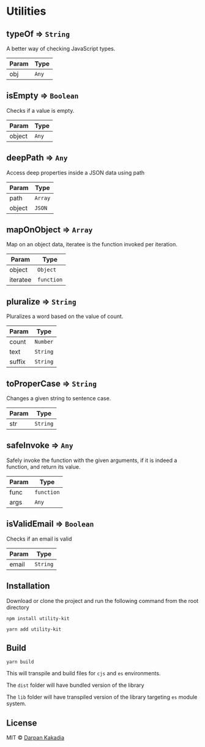 # Utilities

<a name="typeOf"></a>

## typeOf ⇒ <code>String</code>
A better way of checking JavaScript types.

| Param | Type |
| --- | --- |
| obj | <code>Any</code> |

<a name="isEmpty"></a>

## isEmpty ⇒ <code>Boolean</code>
Checks if a value is empty.

| Param | Type |
| --- | --- |
| object | <code>Any</code> |

<a name="deepPath"></a>

## deepPath ⇒ <code>Any</code>
Access deep properties inside a JSON data using path

| Param | Type |
| --- | --- |
| path | <code>Array</code> |
| object | <code>JSON</code> |

<a name="mapOnObject"></a>

## mapOnObject ⇒ <code>Array</code>
Map on an object data, iteratee is the function invoked per iteration.

| Param | Type |
| --- | --- |
| object | <code>Object</code> |
| iteratee | <code>function</code> |

<a name="pluralize"></a>

## pluralize ⇒ <code>String</code>
Pluralizes a word based on the value of count.

| Param | Type |
| --- | --- |
| count | <code>Number</code> |
| text | <code>String</code> |
| suffix | <code>String</code> |

<a name="toProperCase"></a>

## toProperCase ⇒ <code>String</code>
Changes a given string to sentence case.

| Param | Type |
| --- | --- |
| str | <code>String</code> |

<a name="safeInvoke"></a>

## safeInvoke ⇒ <code>Any</code>
Safely invoke the function with the given arguments,
if it is indeed a function, and return its value.

| Param | Type |
| --- | --- |
| func | <code>function</code> |
| args | <code>Any</code> |

<a name="isValidEmail"></a>

## isValidEmail ⇒ <code>Boolean</code>
Checks if an email is valid

| Param | Type |
| --- | --- |
| email | <code>String</code> |

## Installation

Download or clone the project and run the following command from the root directory

```
npm install utility-kit

yarn add utility-kit
```

## Build

```
yarn build
```

This will transpile and build files for `cjs` and `es` environments.

The `dist` folder will have bundled version of the library

The `lib` folder will have transpiled version of the library targeting `es` module system.

## License

MIT © [Darpan Kakadia](https://github.com/kakadiadarpan)

